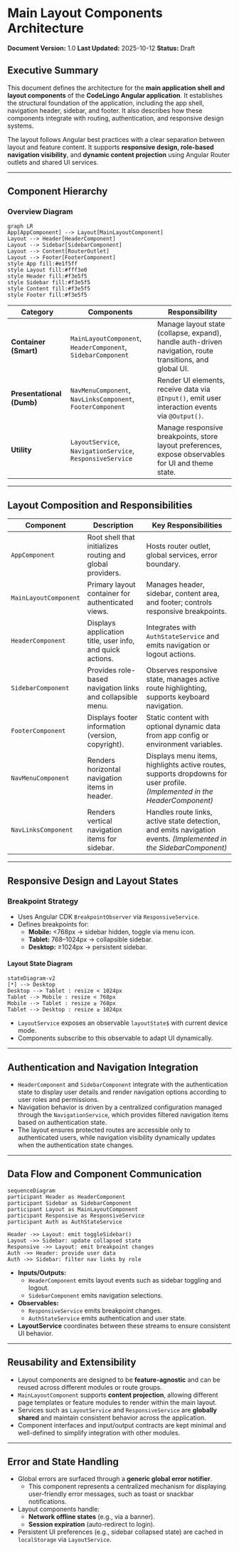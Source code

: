 # Main Layout Components Architecture

**Document Version:** 1.0
**Last Updated:** 2025-10-12
**Status:** Draft

## Executive Summary

This document defines the architecture for the **main application shell and layout components** of the **CodeLingo Angular application**.
It establishes the structural foundation of the application, including the app shell, navigation header, sidebar, and footer. It also describes how these components integrate with routing, authentication, and responsive design systems.

The layout follows Angular best practices with a clear separation between layout and feature content. It supports **responsive design, role-based navigation visibility**, and **dynamic content projection** using Angular Router outlets and shared UI services.

---

## Component Hierarchy

### Overview Diagram

```mermaid
graph LR
App[AppComponent] --> Layout[MainLayoutComponent]
Layout --> Header[HeaderComponent]
Layout --> Sidebar[SidebarComponent]
Layout --> Content[RouterOutlet]
Layout --> Footer[FooterComponent]
style App fill:#e1f5ff
style Layout fill:#fff3e0
style Header fill:#f3e5f5
style Sidebar fill:#f3e5f5
style Content fill:#f3e5f5
style Footer fill:#f3e5f5
```

| Category                  | Components                                                                | Responsibility                                                                                           |
| ------------------------- | ------------------------------------------------------------------------- | -------------------------------------------------------------------------------------------------------- |
| **Container (Smart)**     | `MainLayoutComponent`, `HeaderComponent`, `SidebarComponent`              | Manage layout state (collapse, expand), handle auth-driven navigation, route transitions, and global UI. |
| **Presentational (Dumb)** | `NavMenuComponent`, `NavLinksComponent`, `FooterComponent`                | Render UI elements, receive data via `@Input()`, emit user interaction events via `@Output()`.           |
| **Utility**               | `LayoutService`, `NavigationService`, `ResponsiveService` | Manage responsive breakpoints, store layout preferences, expose observables for UI and theme state.      |

---

## Layout Composition and Responsibilities
| **Component**         | **Description**                                            | **Key Responsibilities**                                                                    |
| --------------------- | ---------------------------------------------------------- | ------------------------------------------------------------------------------------------- |
| `AppComponent`        | Root shell that initializes routing and global providers.  | Hosts router outlet, global services, error boundary.                                       |
| `MainLayoutComponent` | Primary layout container for authenticated views.          | Manages header, sidebar, content area, and footer; controls responsive breakpoints.         |
| `HeaderComponent`     | Displays application title, user info, and quick actions.  | Integrates with `AuthStateService` and emits navigation or logout actions.                  |
| `SidebarComponent`    | Provides role-based navigation links and collapsible menu. | Observes responsive state, manages active route highlighting, supports keyboard navigation. |
| `FooterComponent`     | Displays footer information (version, copyright).          | Static content with optional dynamic data from app config or environment variables.         |
| `NavMenuComponent`    | Renders horizontal navigation items in header.             | Displays menu items, highlights active routes, supports dropdowns for user profile. *(Implemented in the HeaderComponent)*         |
| `NavLinksComponent`   | Renders vertical navigation items for sidebar.             | Handles route links, active state detection, and emits navigation events. *(Implemented in the SidebarComponent)*                  |

---

## Responsive Design and Layout States

### Breakpoint Strategy

- Uses Angular CDK `BreakpointObserver` via `ResponsiveService`.
- Defines breakpoints for:
    - **Mobile:** <768px &rarr; sidebar hidden, toggle via menu icon.
    - **Tablet:** 768–1024px &rarr; collapsible sidebar.
    - **Desktop:** ≥1024px &rarr; persistent sidebar.

#### Layout State Diagram

```mermaid
stateDiagram-v2
[*] --> Desktop
Desktop --> Tablet : resize < 1024px
Tablet --> Mobile : resize < 768px
Mobile --> Tablet : resize ≥ 768px
Tablet --> Desktop : resize ≥ 1024px
```

- `LayoutService` exposes an observable `layoutState$` with current device mode.
- Components subscribe to this observable to adapt UI dynamically.

---

## Authentication and Navigation Integration

- `HeaderComponent` and `SidebarComponent` integrate with the authentication state to display user details and render navigation options according to user roles and permissions.
- Navigation behavior is driven by a centralized configuration managed through the `NavigationService`, which provides filtered navigation items based on authentication state.
- The layout ensures protected routes are accessible only to authenticated users, while navigation visibility dynamically updates when the authentication state changes.

---

## Data Flow and Component Communication

```mermaid
sequenceDiagram
participant Header as HeaderComponent
participant Sidebar as SidebarComponent
participant Layout as MainLayoutComponent
participant Responsive as ResponsiveService
participant Auth as AuthStateService

Header ->> Layout: emit toggleSidebar()
Layout ->> Sidebar: update collapsed state
Responsive ->> Layout: emit breakpoint changes
Auth ->> Header: provide user data
Auth ->> Sidebar: filter nav links by role
```
- **Inputs/Outputs:**
    - `HeaderComponent` emits layout events such as sidebar toggling and logout.
    - `SidebarComponent` emits navigation selections.
- **Observables:**
    - `ResponsiveService` emits breakpoint changes.
    - `AuthStateService` emits authentication and user state.
- **LayoutService** coordinates between these streams to ensure consistent UI behavior.

---

## Reusability and Extensibility

- Layout components are designed to be **feature-agnostic** and can be reused across different modules or route groups.
- `MainLayoutComponent` supports **content projection**, allowing different page templates or feature modules to render within the main layout.
- Services such as `LayoutService` and `ResponsiveService` are **globally shared** and maintain consistent behavior across the application.
- Component interfaces and input/output contracts are kept minimal and well-defined to simplify integration with other modules.

---

## Error and State Handling

- Global errors are surfaced through a **generic global error notifier**.
    - This component represents a centralized mechanism for displaying user-friendly error messages, such as toast or snackbar notifications.
- Layout components handle:
    - **Network offline states** (e.g., via a banner).
    - **Session expiration** (auto-redirect to login).
- Persistent UI preferences (e.g., sidebar collapsed state) are cached in `localStorage` via `LayoutService`.